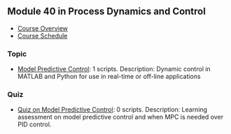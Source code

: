 ## Module 40 in Process Dynamics and Control
- [Course Overview](https://apmonitor.com/pdc)
- [Course Schedule](https://apmonitor.com/pdc/index.php/Main/CourseSchedule)
### Topic
- [Model Predictive Control](https://www.apmonitor.com/pdc/index.php/Main/ModelPredictiveControl): 1 scripts. Description: Dynamic control in MATLAB and Python for use in real-time or off-line applications
### Quiz
- [Quiz on Model Predictive Control](https://www.apmonitor.com/pdc/index.php/Main/QuizModelPredictiveControl): 0 scripts. Description: Learning assessment on model predictive control and when MPC is needed over PID control.
